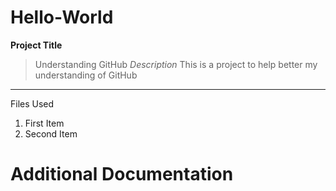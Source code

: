 # Hello-World
**Project Title**
> Understanding GitHub
*Description*
> This is a project to help better my understanding of GitHub
---
Files Used 
1. First Item
2. Second Item
# Additional Documentation
